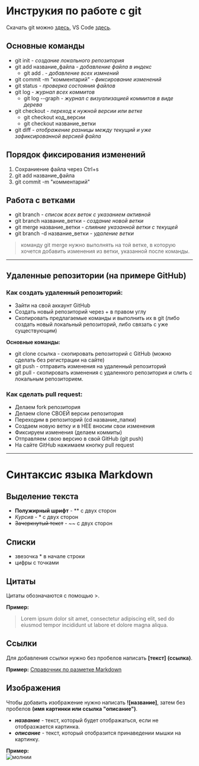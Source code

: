 # Инструкия по работе с git

Скачать git можно [здесь](https://git-scm.com/downloads), VS Code [здесь](https://code.visualstudio.com/Download).

## Основные команды
* git init - *создание локального репозитория*
* git add название_файла - *добавление файла в индекс*
  * git add . - *добавление всех измнений*
* git commit -m "комментарий" - *фиксирование изменений*
* git status - *проверка состояния файлов*
* git log - *журнал всех коммитов*
  * git log --graph - *журнал с визуализацией коммитов в виде дерева*
* git checkout - *переход к нужной версии или ветке*
  * git checkout код_версии
  * git checkout название_ветки
* git diff - *отображение разницы между текущий и уже зафиксированной версией файла*

## Порядок фиксирования изменений
1. Сохраниение файла через Ctrl+s
2. git add название_файла
3. git commit -m "комментарий"

## Работа с ветками

* git branch - *список всех веток с указанием активной*
* git branch название_ветки - *создание новой ветки*
* git merge название_ветки - *слияние указанной ветки с текущей*
* git branch -d название_ветки - *удаление ветки*


> команду git merge нужно выполнять на той ветке, в которую хочется добавить изменения из ветки, указанной после команды.
----
## Удаленные репозитории (на примере GitHub)

### Как создать удаленный репозиторий:
- Зайти на свой аккаунт GitHub
- Создать новый репозиторий через + в правом углу
- Скопировать предлагаемые команды и выполнить их в git (либо создать новый локальный репозиторий, либо связать с уже существующим)

**Основные команды:**
- git clone ссылка - скопировать репозиторий с GitHub (можно сделать без регистрации на сайте)
- git push - отправить изменения на удаленный репозиторий
- git pull - скопировать изменения с удаленного репозитория и слить с локальным репозиторием.

### Как сделать pull request:
- Делаем fork репозитория
- Делаем clone СВОЕЙ версии репозитория
- Переходим в репозиторий (cd название_папки)
- Создаем новую ветку и в НЕЕ вносим свои изменения
- Фиксируем изменения (делаем коммиты)
- Отправляем свою версию в свой GitHub (git push)
- На сайте GitHub нажимаем кнопку pull request
---

Синтаксис языка Markdown
==

## Выделение текста
* **Полужирный шрифт** - ** с двух сторон
* *Курсив* - * с двух сторон
* ~~Зачеркнутый текст~~ - ~~ с двух сторон

## Списки
* звезочка * в начале строки
* цифры с точками

## Цитаты
Цитаты обозначаются с помощью >.

**Пример:**
> Lorem ipsum dolor sit amet, consectetur adipiscing elit, sed do eiusmod tempor incididunt ut labore et dolore magna aliqua. 

## Ссылки
Для добавления ссылки нужно без пробелов написать **[текст]** **(ссылка)**. 

**Пример:** [Справочник по разметке Markdown](https://docs.microsoft.com/ru-ru/contribute/markdown-reference)

## Изображения
Чтобы добавить изображение нужно написать **![название]**, затем без пробелов **(имя картинки или ссылка "описание")**.   
* ***название*** - текст, который будет отображаться, если не отобразжается картинка.
* ***описание*** - текст, который отобразится принаведении мышки на картинку.

**Пример:**  
![молнии](thunder.jpg "Credit: Vasin Lee/shutterstock")

